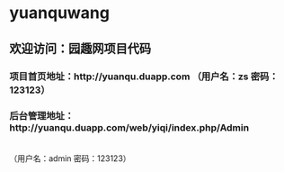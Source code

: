 # yuanquwang

<h2>欢迎访问：园趣网项目代码</h2>
<h3>项目首页地址：http://yuanqu.duapp.com （用户名：zs 密码：123123）</h3>
<h3>后台管理地址：http://yuanqu.duapp.com/web/yiqi/index.php/Admin </h3><br >
（用户名：admin 密码：123123）
